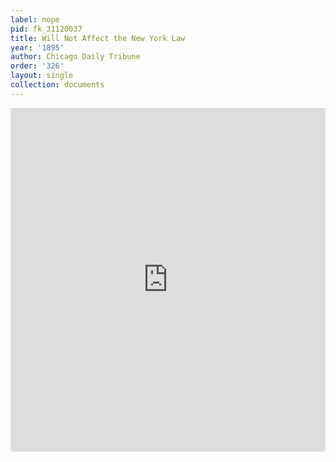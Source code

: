 ```yaml
---
label: nope
pid: fk_31120037
title: Will Not Affect the New York Law
year: '1895'
author: Chicago Daily Tribune
order: '326'
layout: single
collection: documents
---
```

<iframe src="https://northwestern.app.box.com/embed/s/mzh8pb12m9uolcg16x1083v7ecjx32tu?sortColumn=date&view=list" width="100%" height="550" frameborder="0" allowfullscreen webkitallowfullscreen msallowfullscreen></iframe>
